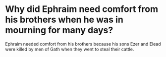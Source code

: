 # Why did Ephraim need comfort from his brothers when he was in mourning for many days?

Ephraim needed comfort from his brothers because his sons Ezer and Elead were killed by men of Gath when they went to steal their cattle.
